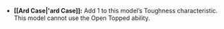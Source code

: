 - **[[Ard Case\|'ard Case]]:** Add 1 to this model’s Toughness characteristic. This model cannot use the Open Topped ability.